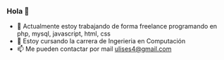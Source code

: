 ### Hola 👋

<!--
**ulisesbrc/ulisesbrc** is a ✨ _special_ ✨ repository because its `README.md` (this file) appears on your GitHub profile.

Here are some ideas to get you started:

- 🔭 Actualmente estoy trabajando de forma freelance programando en php
- 🌱 Estoy cursando la carrera de Ingerieria en Computación
- 🤔 I’m looking for help with ...
- 💬 Ask me about ...
- 📫 How to reach me: ...
- 😄 Pronouns: ...
- ⚡ Fun fact: ...
-->

- 🔭 Actualmente estoy trabajando de forma freelance programando en php, mysql, javascript, html, css
- 🌱 Estoy cursando la carrera de Ingerieria en Computación
- 📫 Me pueden contactar por mail ulises4@gmail.com
